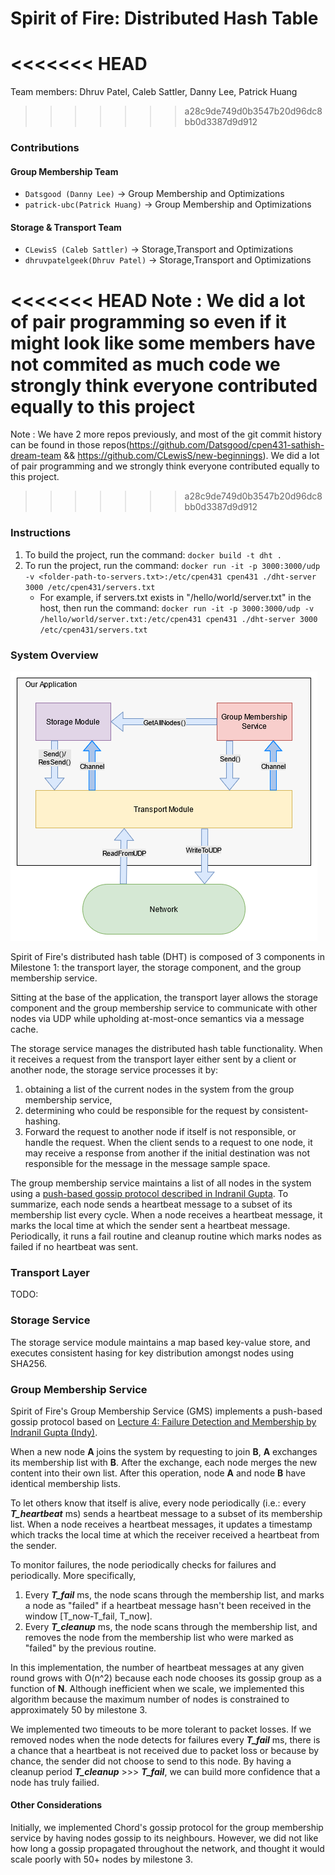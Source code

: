 # Spirit of Fire: Distributed Hash Table
<<<<<<< HEAD
=======
Team members: Dhruv Patel, Caleb Sattler, Danny Lee, Patrick Huang
>>>>>>> a28c9de749d0b3547b20d96dc8bb0d3387d9d912
### Contributions

#### Group Membership Team
- ````Datsgood (Danny Lee)````			-> Group Membership and Optimizations 
- ````patrick-ubc(Patrick Huang)````	-> Group Membership and Optimizations 

#### Storage & Transport Team
- ````CLewisS (Caleb Sattler)````		-> Storage,Transport and Optimizations 
- ````dhruvpatelgeek(Dhruv Patel)````	-> Storage,Transport and Optimizations 

<<<<<<< HEAD
Note : We did a lot of pair programming so even if it might look like some members have not commited as much code 
we strongly think everyone contributed equally to this project 
=======
Note : We have 2 more repos previously, and most of the git commit history can be
found in those repos(https://github.com/Datsgood/cpen431-sathish-dream-team && 
https://github.com/CLewisS/new-beginnings). We did a lot of pair programming and
we strongly think everyone contributed equally to this project.
>>>>>>> a28c9de749d0b3547b20d96dc8bb0d3387d9d912

### Instructions
1. To build the project, run the command: `docker build -t dht .`
2. To run the project, run the command: `docker run -it -p 3000:3000/udp -v <folder-path-to-servers.txt>:/etc/cpen431 cpen431 ./dht-server 3000 /etc/cpen431/servers.txt`
    - For example, if servers.txt exists in "/hello/world/server.txt" in the host, then run the command: `docker run -it -p 3000:3000/udp -v /hello/world/server.txt:/etc/cpen431 cpen431 ./dht-server 3000 /etc/cpen431/servers.txt`

### System Overview
![Basic system architecture](images/M1_Arch.png)


Spirit of Fire's distributed hash table (DHT) is composed of 3 components in Milestone 1: the transport layer, the storage component, and the group membership service.

Sitting at the base of the application, the transport layer allows the storage component and the group membership service to communicate with other nodes via UDP while upholding at-most-once semantics via a message cache.

The storage service manages the distributed hash table functionality. When it receives a request from the transport layer either sent by a client or another node, the storage service processes it by:
1. obtaining a list of the current nodes in the system from the group membership service,
2. determining who could be responsible for the request by consistent-hashing.
3. Forward the request to another node if itself is not responsible, or handle the request.
When the client sends to a request to one node, it may receive a response from another if the initial destination was not responsible for the message in the message sample space.

The group membership service maintains a list of all nodes in the system using a [push-based gossip protocol described in Indranil Gupta](https://courses.engr.illinois.edu/cs425/fa2014/L4.fa14.pdf). To summarize, each node sends a heartbeat message to a subset of its membership list every cycle. When a node receives a heartbeat message, it marks the local time at which the sender sent a heartbeat message. Periodically, it runs a fail routine and cleanup routine which marks nodes as failed if no heartbeat was sent.


### Transport Layer
TODO:
### Storage Service
The storage service module maintains a map based key-value store, and executes consistent hasing for key distribution amongst nodes using SHA256.
 
### Group Membership Service
Spirit of Fire's Group Membership Service (GMS) implements a push-based gossip protocol based on [Lecture 4: Failure Detection and Membership by Indranil Gupta (Indy)](https://courses.engr.illinois.edu/cs425/fa2014/L4.fa14.pdf). 

When a new node **A** joins the system by requesting to join **B**, **A** exchanges its membership list with **B**. After the exchange, each  node merges the new content into their own list. After this operation, node **A** and node **B** have identical membership lists.

To let others know that itself is alive, every node periodically (i.e.: every ***T_heartbeat*** ms) sends a heartbeat message to a subset of its membership list. When a node receives a heartbeat messages, it updates a timestamp which tracks the local time at which the receiver received a heartbeat from the sender.

To monitor failures, the node periodically checks for failures and periodically. More specifically, 
1. Every ***T_fail*** ms, the node scans through the membership list, and marks a node as "failed" if a heartbeat message hasn't been received in the window \[T_now-T_fail, T_now\]. 
2. Every ***T_cleanup*** ms, the node scans through the membership list, and removes the node from the membership list who were marked as "failed" by the previous routine.

In this implementation, the number of heartbeat messages at any given round grows with O(n^2) because each node chooses its gossip group as a function of **N**.
Although inefficient when we scale, we implemented this algorithm because the maximum number of nodes is constrained to approximately 50 by milestone 3.

We implemented two timeouts to be more tolerant to packet losses. If we removed nodes when the node detects for failures every ***T_fail*** ms, there is a chance that a heartbeat is not received due to packet loss or because by chance, the sender did not choose to send to this node.
By having a cleanup period ***T_cleanup*** >>> ***T_fail***, we can build more confidence that a node has truly failied. 
#### Other Considerations
Initially, we implemented Chord's gossip protocol for the group membership service by having nodes gossip to its neighbours. However, we did not like how long a gossip propagated throughout the network, and thought it would scale poorly with 50+ nodes by milestone 3.
